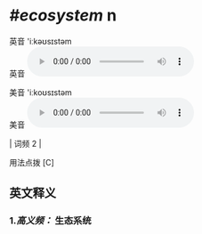 # ***\#ecosystem*** n
英音 'iːkəʊsɪstəm  
英音
<audio src="./media/ecosystem-B.aac" controls="controls"></audio>

美音 'iːkoʊsɪstəm  
美音
<audio src="./media/ecosystem.aac" controls="controls"></audio>



| 词频 2 |  

用法点拨  [C]

英文释义
---
### 1.*高义频：* **生态系统**  


